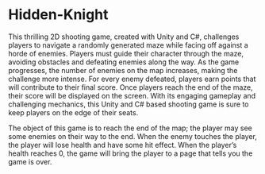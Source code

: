 # Hidden-Knight
This thrilling 2D shooting game, created with Unity and C#, challenges players to navigate a randomly generated maze while facing off against a horde of enemies. Players must guide their character through the maze, avoiding obstacles and defeating enemies along the way. As the game progresses, the number of enemies on the map increases, making the challenge more intense. For every enemy defeated, players earn points that will contribute to their final score. Once players reach the end of the maze, their score will be displayed on the screen. With its engaging gameplay and challenging mechanics, this Unity and C# based shooting game is sure to keep players on the edge of their seats.

The object of this game is to reach the end of the map; the player may see some enemies on their way to the end. When the enemy touches the player, the player will lose health and have some hit effect. When the player’s health reaches 0, the game will bring the player to a page that tells you the game is over.
